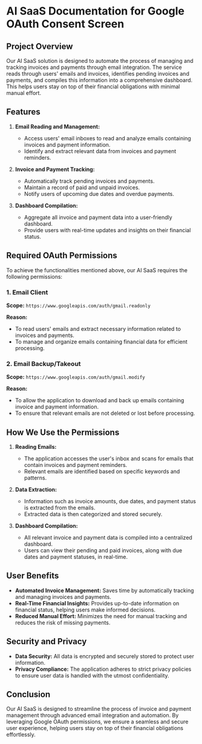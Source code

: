 # AI SaaS Documentation for Google OAuth Consent Screen

## Project Overview
Our AI SaaS solution is designed to automate the process of managing and tracking invoices and payments through email integration. The service reads through users' emails and invoices, identifies pending invoices and payments, and compiles this information into a comprehensive dashboard. This helps users stay on top of their financial obligations with minimal manual effort.

## Features
1. **Email Reading and Management:**
   - Access users' email inboxes to read and analyze emails containing invoices and payment information.
   - Identify and extract relevant data from invoices and payment reminders.
  
2. **Invoice and Payment Tracking:**
   - Automatically track pending invoices and payments.
   - Maintain a record of paid and unpaid invoices.
   - Notify users of upcoming due dates and overdue payments.

3. **Dashboard Compilation:**
   - Aggregate all invoice and payment data into a user-friendly dashboard.
   - Provide users with real-time updates and insights on their financial status.

## Required OAuth Permissions
To achieve the functionalities mentioned above, our AI SaaS requires the following permissions:

### 1. Email Client
**Scope:** `https://www.googleapis.com/auth/gmail.readonly`

**Reason:** 
- To read users' emails and extract necessary information related to invoices and payments.
- To manage and organize emails containing financial data for efficient processing.

### 2. Email Backup/Takeout
**Scope:** `https://www.googleapis.com/auth/gmail.modify`

**Reason:**
- To allow the application to download and back up emails containing invoice and payment information.
- To ensure that relevant emails are not deleted or lost before processing.

## How We Use the Permissions
1. **Reading Emails:**
   - The application accesses the user's inbox and scans for emails that contain invoices and payment reminders.
   - Relevant emails are identified based on specific keywords and patterns.

2. **Data Extraction:**
   - Information such as invoice amounts, due dates, and payment status is extracted from the emails.
   - Extracted data is then categorized and stored securely.

3. **Dashboard Compilation:**
   - All relevant invoice and payment data is compiled into a centralized dashboard.
   - Users can view their pending and paid invoices, along with due dates and payment statuses, in real-time.

## User Benefits
- **Automated Invoice Management:** Saves time by automatically tracking and managing invoices and payments.
- **Real-Time Financial Insights:** Provides up-to-date information on financial status, helping users make informed decisions.
- **Reduced Manual Effort:** Minimizes the need for manual tracking and reduces the risk of missing payments.

## Security and Privacy
- **Data Security:** All data is encrypted and securely stored to protect user information.
- **Privacy Compliance:** The application adheres to strict privacy policies to ensure user data is handled with the utmost confidentiality.

## Conclusion
Our AI SaaS is designed to streamline the process of invoice and payment management through advanced email integration and automation. By leveraging Google OAuth permissions, we ensure a seamless and secure user experience, helping users stay on top of their financial obligations effortlessly.
